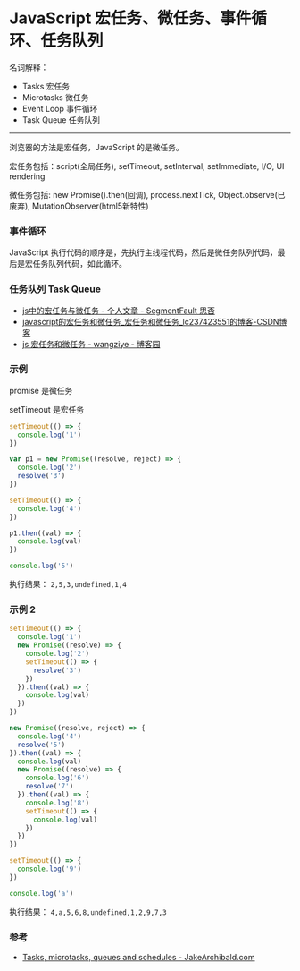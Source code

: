 # JavaScript 宏任务、微任务、事件循环、任务队列

名词解释：

- Tasks 宏任务
- Microtasks 微任务
- Event Loop 事件循环
- Task Queue 任务队列

---

浏览器的方法是宏任务，JavaScript 的是微任务。

宏任务包括：script(全局任务), setTimeout, setInterval, setImmediate, I/O, UI rendering

微任务包括: new Promise().then(回调), process.nextTick, Object.observe(已废弃), MutationObserver(html5新特性)

### 事件循环

JavaScript 执行代码的顺序是，先执行主线程代码，然后是微任务队列代码，最后是宏任务队列代码，如此循环。

### 任务队列 Task Queue

- [js中的宏任务与微任务 - 个人文章 - SegmentFault 思否](https://segmentfault.com/a/1190000020225668?utm_source=tag-newest)
- [javascript的宏任务和微任务\_宏任务和微任务\_lc237423551的博客-CSDN博客](https://blog.csdn.net/lc237423551/article/details/79902106)
- [js 宏任务和微任务 - wangziye - 博客园](https://www.cnblogs.com/wangziye/p/9566454.html)

### 示例

promise 是微任务

setTimeout 是宏任务

```js
setTimeout(() => {
  console.log('1')
})

var p1 = new Promise((resolve, reject) => {
  console.log('2')
  resolve('3')
})

setTimeout(() => {
  console.log('4')
})

p1.then((val) => {
  console.log(val)
})

console.log('5')
```

执行结果： `2,5,3,undefined,1,4`

### 示例 2

```js
setTimeout(() => {
  console.log('1')
  new Promise((resolve) => {
    console.log('2')
    setTimeout(() => {
      resolve('3')
    })
  }).then((val) => {
    console.log(val)
  })
})

new Promise((resolve, reject) => {
  console.log('4')
  resolve('5')
}).then((val) => {
  console.log(val)
  new Promise((resolve) => {
    console.log('6')
    resolve('7')
  }).then((val) => {
    console.log('8')
    setTimeout(() => {
      console.log(val)
    })
  })
})

setTimeout(() => {
  console.log('9')
})

console.log('a')
```

执行结果： `4,a,5,6,8,undefined,1,2,9,7,3`

### 参考

- [Tasks, microtasks, queues and schedules - JakeArchibald.com](https://jakearchibald.com/2015/tasks-microtasks-queues-and-schedules/)
